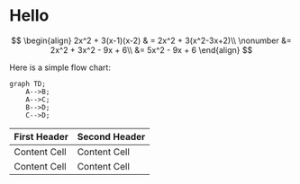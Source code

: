 
# Hello

$$
\begin{align}
2x^2 + 3(x-1)(x-2) & = 2x^2 + 3(x^2-3x+2)\\ \nonumber &= 2x^2 + 3x^2 - 9x + 6\\ &= 5x^2 - 9x + 6
\end{align}
$$

Here is a simple flow chart:

```mermaid
graph TD;
    A-->B;
    A-->C;
    B-->D;
    C-->D;
```

First Header  | Second Header
------------- | -------------
Content Cell  | Content Cell
Content Cell  | Content Cell

